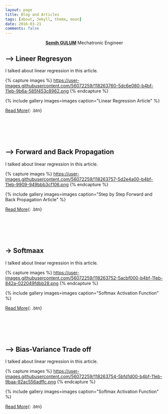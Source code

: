 ```yaml
---
layout: page
title: Blog and Articles
tags: [about, Jekyll, theme, moon]
date: 2016-03-21
comments: false
---
```

    
<center><a href="http://semihstp.github.io/"><b>Semih GULUM</b></a> Mechatronic Engineer </center>


## --> Lineer Regresyon

I talked about linear regression in this article.

{% capture images %}
    https://user-images.githubusercontent.com/56072259/118263760-5dc6e080-b4bf-11eb-9b6a-585f453c8962.png
{% endcapture %}

{% include gallery images=images caption="Linear Regression Article" %}

[Read More](https://medium.com/deeper-deep-learning-tr/matematiksel-temelleri-ile-lineer-regresyon-d034b5d9df6c){: .btn}

<br></br>
<br></br>

## --> Forward and Back Propagation

I talked about linear regression in this article.

{% capture images %}
    https://user-images.githubusercontent.com/56072259/118263757-5d2e4a00-b4bf-11eb-9909-949bbb3cf106.png
{% endcapture %}

{% include gallery images=images caption="Step by Step Forward and Back Propagation Article" %}

[Read More](https://medium.com/deeper-deep-learning-tr/adım-adım-forward-and-back-propagation-cf4cd18276ee){: .btn}

<br></br>
<br></br>
<i class="icon ion-ios-list-box-outline"></i> 
## &#8594; Softmaax 

I talked about linear regression in this article.

{% capture images %}
    https://user-images.githubusercontent.com/56072259/118263752-5acbf000-b4bf-11eb-842a-022049fdbb28.png
{% endcapture %}

{% include gallery images=images caption="Softmax Activation Function" %}

[Read More](https://medium.com/deeper-deep-learning-tr/softmax-bir-aktivasyon-fonksiyonu-da8382d8a281){: .btn}

<br></br>
<br></br>

## --> Bias-Variance Trade off

I talked about linear regression in this article.

{% capture images %}
    https://user-images.githubusercontent.com/56072259/118263754-5bfd1d00-b4bf-11eb-9baa-92ac556adffc.png
{% endcapture %}

{% include gallery images=images caption="Softmax Activation Function" %}

[Read More](https://medium.com/deeper-deep-learning-tr/bias-ve-varyansa-derinlemesine-bakış-5b87312c8d68){: .btn}

